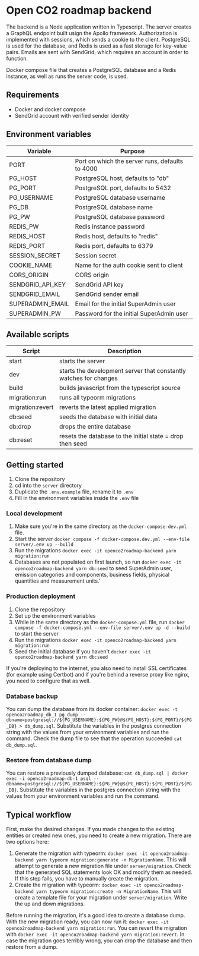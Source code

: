 # Open CO2 roadmap backend

The backend is a Node application written in Typescript. The server creates a GraphQL endpoint built usign the Apollo framework. Authorization is implemented with sessions, which sends a cookie to the client. PostgreSQL is used for the database, and Redis is used as a fast storage for key-value pairs. Emails are sent with SendGrid, which requires an account in order to function.

Docker compose file that creates a PostgreSQL database and a Redis instance, as well as runs the server code, is used.

## Requirements

- Docker and docker compose
- SendGrid account with verified sender identity

## Environment variables

| Variable         | Purpose                                         |
| ---------------- | ----------------------------------------------- |
| PORT             | Port on which the server runs, defaults to 4000 |
| PG_HOST          | PostgreSQL host, defaults to "db"               |
| PG_PORT          | PostgreSQL port, defaults to 5432               |
| PG_USERNAME      | PostgreSQL database username                    |
| PG_DB            | PostgreSQL database name                        |
| PG_PW            | PostgreSQL database password                    |
| REDIS_PW         | Redis instance password                         |
| REDIS_HOST       | Redis host, defaults to "redis"                 |
| REDIS_PORT       | Redis port, defaults to 6379                    |
| SESSION_SECRET   | Session secret                                  |
| COOKIE_NAME      | Name for the auth cookie sent to client         |
| CORS_ORIGIN      | CORS origin                                     |
| SENDGRID_API_KEY | SendGrid API key                                |
| SENDGRID_EMAIL   | SendGrid sender email                           |
| SUPERADMIN_EMAIL | Email for the initial SuperAdmin user           |
| SUPERADMIN_PW    | Password for the initial SuperAdmin user        |

## Available scripts

| Script           | Description                                                       |
| ---------------- | ----------------------------------------------------------------- |
| start            | starts the server                                                 |
| dev              | starts the development server that constantly watches for changes |
| build            | builds javascript from the typescript source                      |
| migration:run    | runs all typeorm migrations                                       |
| migration:revert | reverts the latest applied migration                              |
| db:seed          | seeds the database with initial data                              |
| db:drop          | drops the entire database                                         |
| db:reset         | resets the database to the initial state = drop then seed         |

## Getting started

1. Clone the repository
1. cd into the `server` directory
1. Duplicate the `.env.example` file, rename it to `.env`
1. Fill in the environment variables inside the `.env` file

### Local development

1. Make sure you're in the same directory as the `docker-compose-dev.yml` file.
1. Start the server `docker compose -f docker-compose.dev.yml --env-file server/.env up --build`
1. Run the migrations `docker exec -it openco2roadmap-backend yarn migration:run`
1. Databases are not populated on first launch, so run `docker exec -it openco2roadmap-backend yarn db:seed` to seed SuperAdmin user, emission categories and components, business fields, physical quantities and measurement units.'

### Production deployment

1. Clone the repository
1. Set up the environment variables
1. While in the same directory as the `docker-compose.yml` file, run `docker compose -f docker-compose.yml --env-file server/.env up -d --build` to start the server
1. Run the migrations `docker exec -it openco2roadmap-backend yarn migration:run`
1. Seed the initial database if you haven't `docker exec -it openco2roadmap-backend yarn db:seed`

If you're deploying to the internet, you also need to install SSL certificates (for example using Certbot) and if you're behind a reverse proxy like nginx, you need to configure that as well.

### Database backup

You can dump the database from its docker container: `docker exec -t openco2roadmap_db_1 pg_dump --dbname=postgresql://${PG_USERNAME}:${PG_PW}@${PG_HOST}:${PG_PORT}/${PG_DB} > db_dump.sql`. Substitute the variables in the postgres connection string with the values from your environment variables and run the command. Check the dump file to see that the operation succeeded `cat db_dump.sql`.

### Restore from database dump

You can restore a previously dumped database: `cat db_dump.sql | docker exec -i openco2roadmap-db-1 psql --dbname=postgresql://${PG_USERNAME}:${PG_PW}@${PG_HOST}:${PG_PORT}/${PG_DB}`. Substitute the variables in the postgres connection string with the values from your environment variables and run the command.

## Typical workflow

First, make the desired changes. If you made changes to the existing entities or created new ones, you need to create a new migration. There are two options here:

1. Generate the migration with typeorm: `docker exec -it openco2roadmap-backend yarn typeorm migration:generate -n MigrationName`. This will attempt to generate a new migration file under `server/migration`. Check that the generated SQL statements look OK and modify them as needed. If this step fails, you have to manually create the migration.
1. Create the migration with typeorm: `docker exec -it openco2roadmap-backend yarn typeorm migration:create -n MigrationName`. This will create a template file for your migration under `server/migration`. Write the up and down migrations.

Before running the migration, it's a good idea to create a database dump.
With the new migration ready, you can now run it: `docker exec -it openco2roadmap-backend yarn migration:run`. You can revert the migration with `docker exec -it openco2roadmap-backend yarn migration:revert`. In case the migration goes terribly wrong, you can drop the database and then restore from a dump.
